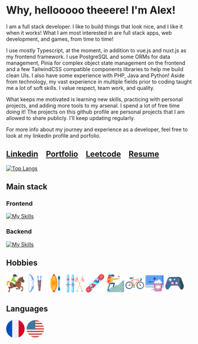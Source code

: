 # Why, hellooooo theeere! I'm Alex!

I am a full stack developer. I like to build things that look nice, and I like it when it works! What I am most interested in are full stack apps, web development, and games, from time to time!

I use mostly Typescript, at the moment, in addition to vue.js and nuxt.js as my frontend framework. I use PostgreSQL and some ORMs for data management, Pinia for complex object state management on the frontend and a few TailwindCSS compatible components libraries to help me build clean UIs. I also have some experience with PHP, Java and Python! Aside from technology, my vast experience in multiple fields prior to coding taught me a lot of soft skills. I value respect, team work, and quality.

What keeps me motivated is learning new skills, practicing with personal projects, and adding more tools to my arsenal. I spend a lot of free time doing it! The projects on this github profile are personal projects that I am allowed to share publicly. I'll keep updating regularly.

For more info about my journey and experience as a developer, feel free to look at my linkedin profile and porfolio.

## <a href='https://www.linkedin.com/in/AGilbertDev/'>Linkedin</a>&emsp;<a href='https://agilbert.dev'>Portfolio</a>&emsp;<a href='https://leetcode.com/AGilbertDev'>Leetcode</a>&emsp;<a href='https://github.com/AGilbertDev/my-resume/blob/main/public/AlexandreGilbert_CV_2025.pdf'>Resume</a>

[![Top Langs](https://github-readme-stats-alexandre-gilberts-projects.vercel.app/api/top-langs/?username=AGilbertDev&layout=compact)](https://github.com/AGilbertDev/github-readme-stats)

## Main stack

### Frontend
[![My Skills](https://skillicons.dev/icons?i=typescript,vue,nuxt,tailwindcss,pinia&theme=light)](https://skillicons.dev)

### Backend
[![My Skills](https://skillicons.dev/icons?i=nodejs,bun,postgresql,elysia,prisma,vercel&theme=light)](https://skillicons.dev)

## Hobbies
<div>
		<img width="50" src="img/001-horseback.png" alt="Horseback Riding" title="Horseback Riding"/>
		<img width="50" src="img/006-archery.png" alt="Archery" title="Archery"/>
		<img width="50" src="img/002-kayak.png" alt="Kayaking" title="Kayaking"/>
		<img width="50" src="img/007-skiing.png" alt="Cross-Country Skiing" title="Cross-Country Skiing"/>
		<img width="50" src="img/snowboard.png" alt="Snowboarding" title="Snowboarding"/>
		<img width="50" src="img/008-hiking.png" alt="Hiking" title="Hiking"/>
		<img width="50" src="img/005-bicycle.png" alt="Cycling" title="Cycling"/>
		<img width="50" src="img/004-movies.png" alt="Movies/TV Shows" title="Movies/TV Shows"/>
		<img width="50" src="img/003-gamepad.png" alt="Viedo Games" title="Video Games"/>
</div>
	
## Languages
<div>
		<img width="50" src="img/french.png" alt="French" title="French"/>
		<img width="50" src="img/english.png" alt="English" title="English"/>
</div>

